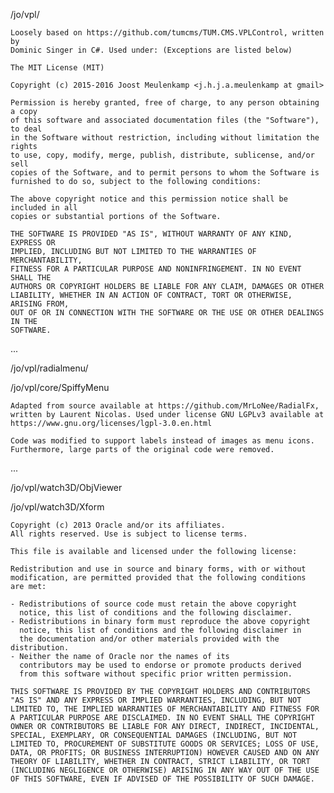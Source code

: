 /jo/vpl/

    Loosely based on https://github.com/tumcms/TUM.CMS.VPLControl, written by 
    Dominic Singer in C#. Used under: (Exceptions are listed below)

    The MIT License (MIT) 

    Copyright (c) 2015-2016 Joost Meulenkamp <j.h.j.a.meulenkamp at gmail>

    Permission is hereby granted, free of charge, to any person obtaining a copy
    of this software and associated documentation files (the "Software"), to deal
    in the Software without restriction, including without limitation the rights
    to use, copy, modify, merge, publish, distribute, sublicense, and/or sell
    copies of the Software, and to permit persons to whom the Software is
    furnished to do so, subject to the following conditions:

    The above copyright notice and this permission notice shall be included in all
    copies or substantial portions of the Software.

    THE SOFTWARE IS PROVIDED "AS IS", WITHOUT WARRANTY OF ANY KIND, EXPRESS OR
    IMPLIED, INCLUDING BUT NOT LIMITED TO THE WARRANTIES OF MERCHANTABILITY,
    FITNESS FOR A PARTICULAR PURPOSE AND NONINFRINGEMENT. IN NO EVENT SHALL THE
    AUTHORS OR COPYRIGHT HOLDERS BE LIABLE FOR ANY CLAIM, DAMAGES OR OTHER
    LIABILITY, WHETHER IN AN ACTION OF CONTRACT, TORT OR OTHERWISE, ARISING FROM,
    OUT OF OR IN CONNECTION WITH THE SOFTWARE OR THE USE OR OTHER DEALINGS IN THE
    SOFTWARE.

...

/jo/vpl/radialmenu/

/jo/vpl/core/SpiffyMenu

    Adapted from source available at https://github.com/MrLoNee/RadialFx,
    written by Laurent Nicolas. Used under license GNU LGPLv3 available at 
    https://www.gnu.org/licenses/lgpl-3.0.en.html

    Code was modified to support labels instead of images as menu icons. 
    Furthermore, large parts of the original code were removed.

...

/jo/vpl/watch3D/ObjViewer

/jo/vpl/watch3D/Xform

    Copyright (c) 2013 Oracle and/or its affiliates.
    All rights reserved. Use is subject to license terms.
    
    This file is available and licensed under the following license:

    Redistribution and use in source and binary forms, with or without
    modification, are permitted provided that the following conditions
    are met:
    
    - Redistributions of source code must retain the above copyright
      notice, this list of conditions and the following disclaimer.
    - Redistributions in binary form must reproduce the above copyright
      notice, this list of conditions and the following disclaimer in
      the documentation and/or other materials provided with the distribution.
    - Neither the name of Oracle nor the names of its
      contributors may be used to endorse or promote products derived
      from this software without specific prior written permission.
    
    THIS SOFTWARE IS PROVIDED BY THE COPYRIGHT HOLDERS AND CONTRIBUTORS
    "AS IS" AND ANY EXPRESS OR IMPLIED WARRANTIES, INCLUDING, BUT NOT
    LIMITED TO, THE IMPLIED WARRANTIES OF MERCHANTABILITY AND FITNESS FOR
    A PARTICULAR PURPOSE ARE DISCLAIMED. IN NO EVENT SHALL THE COPYRIGHT
    OWNER OR CONTRIBUTORS BE LIABLE FOR ANY DIRECT, INDIRECT, INCIDENTAL,
    SPECIAL, EXEMPLARY, OR CONSEQUENTIAL DAMAGES (INCLUDING, BUT NOT
    LIMITED TO, PROCUREMENT OF SUBSTITUTE GOODS OR SERVICES; LOSS OF USE,
    DATA, OR PROFITS; OR BUSINESS INTERRUPTION) HOWEVER CAUSED AND ON ANY
    THEORY OF LIABILITY, WHETHER IN CONTRACT, STRICT LIABILITY, OR TORT
    (INCLUDING NEGLIGENCE OR OTHERWISE) ARISING IN ANY WAY OUT OF THE USE
    OF THIS SOFTWARE, EVEN IF ADVISED OF THE POSSIBILITY OF SUCH DAMAGE.
